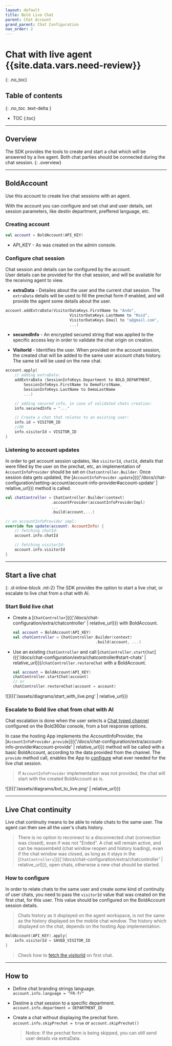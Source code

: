 ```yaml
---
layout: default
title: Bold Live Chat
parent: Chat Account
grand_parent: Chat Configuration
nav_order: 2
---
```


# Chat with live agent {{site.data.vars.need-review}}
{: .no_toc}

## Table of contents
{: .no_toc .text-delta }

- TOC
{:toc}

---

## Overview
The SDK provides the tools to create and start a chat which will be answered by a live agent.
Both chat parties should be connected during the chat session.
{: .overview}

---

## BoldAccount
Use this account to create live chat sessions with an agent.

With the account you can configure and set chat and user details, set session parameters, like destin department, preffered language, etc.

### Creating account

```kotlin
val account = BoldAccount(API_KEY)
```  
- API_KEY - As was created on the admin console.

### Configure chat session
Chat session and details can be configured by the account.   
User details can be provided for the chat session, and will be available for the receiving agent to view.     

- **extraData** - Detailes about the user and the current chat session. The `extraData` details will be used to fill the prechat form if enabled, and will provide the agent some details about the user.
```kotlin
account.addExtraData(VisitorDataKeys.FirstName to "Ando",
                            VisitorDataKeys.LastName to "Roid",
                            VisitorDataKeys.Email to "a@gmail.com",
                            ...)
```

- **securedInfo** - An encrypted secured string that was applied to the specific access key in order to validate the chat origin on creation.

- **VisitorId** - Identifies the user. When provided on the account session, the created chat will be added to the same user account chats history. The same id will be used on the new chat.

```kotlin
account.apply{
    // adding extraData: 
    addExtraData (SessionInfoKeys.Department to BOLD_DEPARTMENT,
        SessionInfoKeys.FirstName to DemoFirstName,
        SessionInfoKeys.LastName to DemoLastName
        ...)             

    // adding secured info, in case of validated chats creation:
    info.securedInfo = "..."  

    // Create a chat that relates to an existing user:
    info.id = VISITOR_ID
    //OR
    info.visitorId = VISITOR_ID  
}
```

### Listening to account updates
In order to get account session updates, like `visitorId`, `chatId`, details that were filled by the user on the prechat, etc, an implementation of `AccountInfoProvider` should be set on `Chatcontroller.Builder`.
Once session data gets updated, the [`AccountInfoProvider.update`]({{'/docs/chat-configuration/setting-account/account-info-provider#account-update' | relative_url}}) method is called. 
```kotlin
val chatController = ChatController.Builder(context) 
                    .accountProvider(accountInfoProviderImpl)
                    ...
                    .build(account,...)

// on accountInfoProvider impl:
override fun update(account: AccountInfo) {
    // fetching chatId:
    account.info.chatId

    // fetching visitorId:
    account.info.visitorId 
}
```
---

## Start a live chat
{: .d-inline-block .mt-2}
The SDK provides the option to start a live chat, or escalate to live chat from a chat with AI.

### Start Bold live chat
- Create a [`ChatController`]({{'/docs/chat-configuration/extra/chatcontroller' | relative_url}}) with BoldAccount.

    ```kotlin
    val account = BoldAccount(API_KEY)
    val chatController = ChatController.Builder(context)                                                     
                                        .build(account, ...)
    ```
    

- Use an existing `ChatController` and call [`chatController.startChat`]({{'/docs/chat-configuration/extra/chatcontroller#start-chats' | relative_url}})/`chatController.restoreChat` with a BoldAccount.
    ```kotlin
    val account = BoldAccount(API_KEY)
    chatController.startChat(account)
    // or
    chatController.restoreChat(account = account)
    ```

![]({{'/assets/diagrams/start_with_live.png' | relative_url}})

### Escalate to Bold live chat from chat with AI
Chat escalation is done when the user selects a [Chat typed channel](https://support.nanorep.com/API-Integrations/Chat-Integration/1009694282/How-to-integrate-LiveChat-Inc-chat.htm) configured on the Bold360ai console, from a bot response options.

In case the hosting App implements the AccountInfoProvider, the [`AccountInfoProvider.provide`]({{'/docs/chat-configuration/extra/account-info-provider#account-provide' | relative_url}}) method will be called with a basic BoldAccount, according to the data provided from the channel. The `provide` method call, enables the App to [configure](#configure-chat-session) what ever needed for the live chat session.   
> If `AccountInfoProvider` implementation was not provided, the chat will start with the created BoldAccount as is.
    
![]({{'/assets/diagrams/bot_to_live.png' | relative_url}})

--- 

## Live Chat continuity
Live chat continuity means to be able to relate chats to the same user. The agent can then see all the user's chats history. 
> There is no option to reconnect to a disconnected chat (connection was closed), evan if was not "Ended".
> A chat will remain active, and can be reassembeld (chat window reopen and history loading), evan if the chat window was closed, as long as it stays in the [`ChatControllers`]({{'/docs/chat-configuration/extra/chatcontroller' | relative_url}}), open chats, otherwise a new chat should be started.

### How to configure
In order to relate chats to the same user and create some kind of continuity of user chats, you need to pass the `visitorId` value that was created on the first chat, for this user.
This value should be configured on the BoldAccount session details.

> Chats history as it displayed on the agent workspace, is not the same as the history displayed on the mobile chat window. The history which displayed on the chat, depends on the hosting App implementation. 

```kotlin
BoldAccount(API_KEY).apply{
    info.visitorId = SAVED_VISITOR_ID
}
```

> Check how to [fetch the visitorId](#listening-to-account-updates) on first chat.

---

## How to

- Define chat branding strings language.   
`account.info.language = "FR-fr"`

- Destine a chat session to a specific department.    
`account.info.department = DEPARTMENT_ID`

- Create a chat without displaying the prechat form.   
`account.info.skipPrechat = true` or `account.skipPrechat()`   
  > Notice: If the prechat form is being skipped, you can still send user details via extraData.
  
